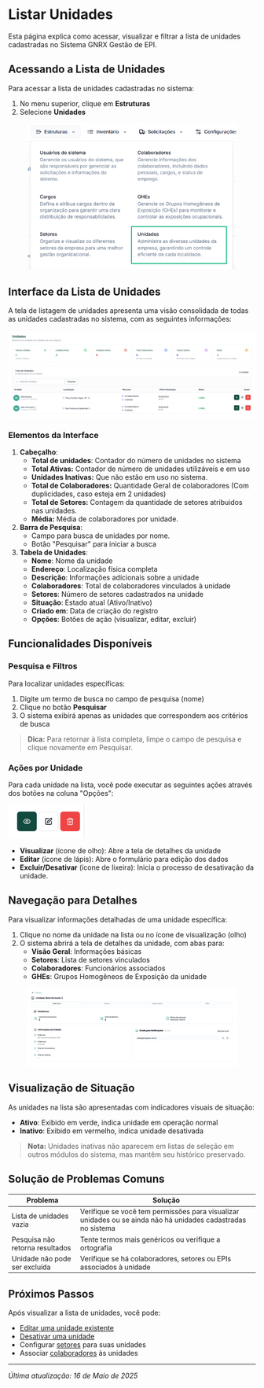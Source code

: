 # Listar Unidades

Esta página explica como acessar, visualizar e filtrar a lista de unidades cadastradas no Sistema GNRX Gestão de EPI.

## Acessando a Lista de Unidades

Para acessar a lista de unidades cadastradas no sistema:

1. No menu superior, clique em **Estruturas**
2. Selecione **Unidades**

<figure><img src="../../.gitbook/assets/image (6) (1).png" alt=""><figcaption></figcaption></figure>

## Interface da Lista de Unidades

A tela de listagem de unidades apresenta uma visão consolidada de todas as unidades cadastradas no sistema, com as seguintes informações:

![Lista de Unidades](<../../.gitbook/assets/image (5) (1).png>)

### Elementos da Interface

1. **Cabeçalho**:
   * **Total de unidades**: Contador do número de unidades no sistema
   * **Total Ativas:** Contador de número de unidades utilizáveis e em uso
   * **Unidades Inativas:** Que não estão em uso no sistema.
   * **Total de Colaboradores:** Quantidade Geral de colaboradores (Com duplicidades, caso esteja em 2 unidades)
   * **Total de Setores:** Contagem da quantidade de setores atribuidos nas unidades.
   * **Média:** Média de colaboradores por unidade.
2. **Barra de Pesquisa**:
   * Campo para busca de unidades por nome.
   * Botão "Pesquisar" para iniciar a busca
3. **Tabela de Unidades**:
   * **Nome**: Nome da unidade
   * **Endereço**: Localização física completa
   * **Descrição**: Informações adicionais sobre a unidade
   * **Colaboradores**: Total de colaboradores vinculados à unidade
   * **Setores**: Número de setores cadastrados na unidade
   * **Situação**: Estado atual (Ativo/Inativo)
   * **Criado em**: Data de criação do registro
   * **Opções**: Botões de ação (visualizar, editar, excluir)

## Funcionalidades Disponíveis

### Pesquisa e Filtros

Para localizar unidades específicas:

1. Digite um termo de busca no campo de pesquisa (nome)
2. Clique no botão **Pesquisar**
3. O sistema exibirá apenas as unidades que correspondem aos critérios de busca

> **Dica:** Para retornar à lista completa, limpe o campo de pesquisa e clique novamente em Pesquisar.

### Ações por Unidade

Para cada unidade na lista, você pode executar as seguintes ações através dos botões na coluna "Opções":

![Botões de Ação](<../../.gitbook/assets/image (7) (1).png>)

* **Visualizar** (ícone de olho): Abre a tela de detalhes da unidade
* **Editar** (ícone de lápis): Abre o formulário para edição dos dados
* **Excluir/Desativar** (ícone de lixeira): Inicia o processo de desativação da unidade.

## Navegação para Detalhes

Para visualizar informações detalhadas de uma unidade específica:

1. Clique no nome da unidade na lista ou no ícone de visualização (olho)
2. O sistema abrirá a tela de detalhes da unidade, com abas para:
   * **Visão Geral**: Informações básicas
   * **Setores**: Lista de setores vinculados
   * **Colaboradores**: Funcionários associados
   * **GHEs**: Grupos Homogêneos de Exposição da unidade

<figure><img src="../../.gitbook/assets/image (9) (1).png" alt=""><figcaption></figcaption></figure>



## Visualização de Situação

As unidades na lista são apresentadas com indicadores visuais de situação:

* **Ativo**: Exibido em verde, indica unidade em operação normal
* **Inativo**: Exibido em vermelho, indica unidade desativada

> **Nota:** Unidades inativas não aparecem em listas de seleção em outros módulos do sistema, mas mantêm seu histórico preservado.

## Solução de Problemas Comuns

| Problema                        | Solução                                                                                                      |
| ------------------------------- | ------------------------------------------------------------------------------------------------------------ |
| Lista de unidades vazia         | Verifique se você tem permissões para visualizar unidades ou se ainda não há unidades cadastradas no sistema |
| Pesquisa não retorna resultados | Tente termos mais genéricos ou verifique a ortografia                                                        |
| Unidade não pode ser excluída   | Verifique se há colaboradores, setores ou EPIs associados à unidade                                          |

## Próximos Passos

Após visualizar a lista de unidades, você pode:

* [Editar uma unidade existente](editar-unidade.md)
* [Desativar uma unidade](desativar-unidade.md)
* Configurar [setores](../setores/) para suas unidades
* Associar [colaboradores](../colaboradores/) às unidades

***

_Última atualização: 16 de Maio de 2025_
